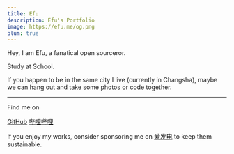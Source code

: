 ```yaml
---
title: Efu
description: Efu's Portfolio
image: https://efu.me/og.png
plum: true
---
```


Hey, I am Efu, a fanatical open sourceror.

Study at School.<br>

If you happen to be in the same city I live (currently in Changsha), maybe we can hang out and take some photos or code together.

<div flex-auto />

---

Find me on

<p flex="~ gap-3 wrap" class="mt--2!">
  <a href="https://github.com/efuo" target="_blank"><span op75 i-simple-icons-github /> GitHub</a>
  <a href="https://space.bilibili.com/1329819902" target="_blank"><span op75 i-simple-icons-bilibili /> 哔哩哔哩</a>
</p>

If you enjoy my works, consider sponsoring me on [<span i-carbon-lightning /> 爱发电](https://afdian.net/a/efu0u0) to keep them sustainable.
